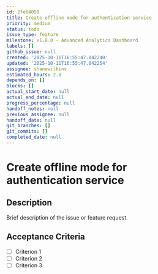 ```yaml
---
id: 2fe84050
title: Create offline mode for authentication service
priority: medium
status: todo
issue_type: feature
milestone: v1.8.0 - Advanced Analytics Dashboard
labels: []
github_issue: null
created: '2025-10-11T16:55:47.042240'
updated: '2025-10-11T16:55:47.042254'
assignee: shanewilkins
estimated_hours: 2.0
depends_on: []
blocks: []
actual_start_date: null
actual_end_date: null
progress_percentage: null
handoff_notes: null
previous_assignee: null
handoff_date: null
git_branches: []
git_commits: []
completed_date: null
---
```


# Create offline mode for authentication service

## Description

Brief description of the issue or feature request.

## Acceptance Criteria

- [ ] Criterion 1
- [ ] Criterion 2
- [ ] Criterion 3